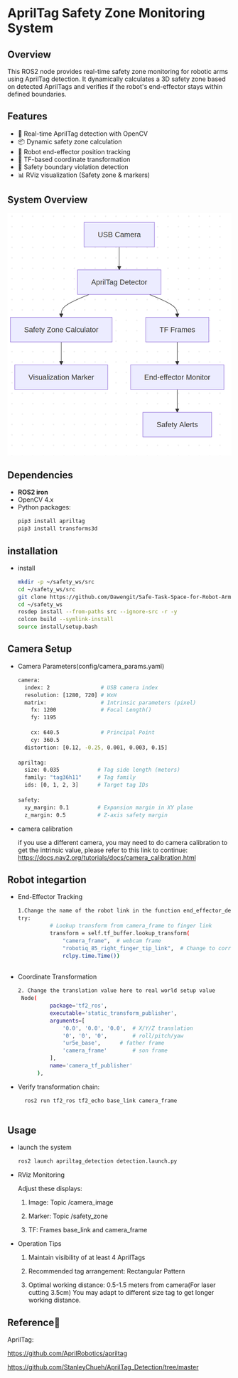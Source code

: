 # AprilTag Safety Zone Monitoring System



## Overview
This ROS2 node provides real-time safety zone monitoring for robotic arms using AprilTag detection. It dynamically calculates a 3D safety zone based on detected AprilTags and verifies if the robot's end-effector stays within defined boundaries.

## Features
- 🎯 Real-time AprilTag detection with OpenCV
- 📦 Dynamic safety zone calculation
- 🤖 Robot end-effector position tracking
- 🔄 TF-based coordinate transformation
- 🚨 Safety boundary violation detection
- 📊 RViz visualization (Safety zone & markers)

## System Overview

![System Architecture](system.png)

## Dependencies
- **ROS2 iron**
- OpenCV 4.x
- Python packages:
  ```bash
  pip3 install apriltag 
  pip3 install transforms3d


## installation
- install
  ```bash
  mkdir -p ~/safety_ws/src
  cd ~/safety_ws/src
  git clone https://github.com/Dawengit/Safe-Task-Space-for-Robot-Arm.git
  cd ~/safety_ws
  rosdep install --from-paths src --ignore-src -r -y
  colcon build --symlink-install
  source install/setup.bash
  

## Camera Setup
- Camera Parameters(config/camera_params.yaml)
  ```bash
  camera:
    index: 2                # USB camera index
    resolution: [1280, 720] # WxH
    matrix:                 # Intrinsic parameters (pixel)
      fx: 1200              # Focal Length()
      fy: 1195

      cx: 640.5             # Principal Point
      cy: 360.5
    distortion: [0.12, -0.25, 0.001, 0.003, 0.15]

  apriltag:
    size: 0.035            # Tag side length (meters)
    family: "tag36h11"     # Tag family
    ids: [0, 1, 2, 3]      # Target tag IDs

  safety:
    xy_margin: 0.1         # Expansion margin in XY plane
    z_margin: 0.5          # Z-axis safety margin

- camera calibration

  if you use a different camera, you may need to do camera calibration to get the intrinsic value, please refer to this link to continue: https://docs.nav2.org/tutorials/docs/camera_calibration.html



## Robot integartion
- End-Effector Tracking
  ```bash
  1.Change the name of the robot link in the function end_effector_detector  
  try:
            # Lookup transform from camera_frame to finger link
            transform = self.tf_buffer.lookup_transform(
                "camera_frame",  # webcam frame
                "robotiq_85_right_finger_tip_link",  # Change to correct endeffector if needed
                rclpy.time.Time())
  

  
- Coordinate Transformation 
  ```bash
  2. Change the translation value here to real world setup value
   Node(
            package='tf2_ros',
            executable='static_transform_publisher',
            arguments=[
                '0.0', '0.0', '0.0',  # X/Y/Z translation
                '0', '0', '0',        # roll/pitch/yaw
                'ur5e_base',      # father frame
                'camera_frame'        # son frame
            ],
            name='camera_tf_publisher'
        ),
  
- Verify transformation chain:
    ```bash
      ros2 run tf2_ros tf2_echo base_link camera_frame
      
## Usage
- launch the system
  ```bash
  ros2 launch apriltag_detection detection.launch.py 
- RViz Monitoring

  Adjust these displays:

    1. Image: Topic /camera_image

    2. Marker: Topic /safety_zone

    3. TF: Frames base_link and camera_frame

- Operation Tips  

    1. Maintain visibility of at least 4 AprilTags

    2. Recommended tag arrangement: Rectangular Pattern

    3. Optimal working distance: 0.5-1.5 meters from camera(For laser cutting 3.5cm) You may adapt to different size tag to get longer working distance.


## Reference📌
AprilTag:  

https://github.com/AprilRobotics/apriltag

https://github.com/StanleyChueh/AprilTag_Detection/tree/master

